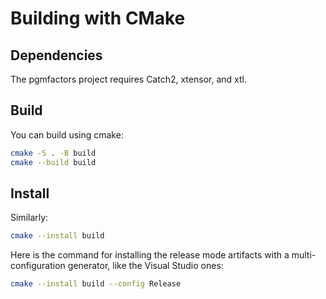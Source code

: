 # Building with CMake

## Dependencies

The pgmfactors project requires Catch2, xtensor, and xtl.

## Build

You can build using cmake:

```sh
cmake -S . -B build
cmake --build build
```

## Install

Similarly:

```sh
cmake --install build
```

Here is the command for installing the release mode artifacts with a
multi-configuration generator, like the Visual Studio ones:

```sh
cmake --install build --config Release
```
